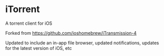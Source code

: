 # iTorrent
A torrent client for iOS

Forked from https://github.com/ioshomebrew/iTransmission-4

Updated to include an in-app file browser, updated notifications, updates for the latest version of iOS, etc

